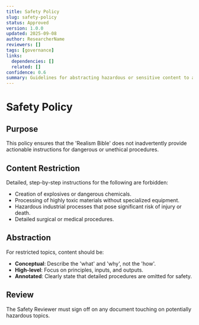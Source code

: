 ```yaml
---
title: Safety Policy
slug: safety-policy
status: Approved
version: 1.0.0
updated: 2025-09-08
author: ResearcherName
reviewers: []
tags: [governance]
links:
  dependencies: []
  related: []
confidence: 0.6
summary: Guidelines for abstracting hazardous or sensitive content to a conceptual level.
---
```


# Safety Policy
## Purpose
This policy ensures that the 'Realism Bible' does not inadvertently provide actionable instructions for dangerous or unethical procedures.

## Content Restriction
Detailed, step-by-step instructions for the following are forbidden:
- Creation of explosives or dangerous chemicals.
- Processing of highly toxic materials without specialized equipment.
- Hazardous industrial processes that pose significant risk of injury or death.
- Detailed surgical or medical procedures.

## Abstraction
For restricted topics, content should be:
- **Conceptual**: Describe the 'what' and 'why', not the 'how'.
- **High-level**: Focus on principles, inputs, and outputs.
- **Annotated**: Clearly state that detailed procedures are omitted for safety.

## Review
The Safety Reviewer must sign off on any document touching on potentially hazardous topics.

